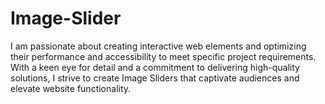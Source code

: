 # Image-Slider
 I am passionate about creating interactive web elements and optimizing their performance and accessibility to meet specific project requirements. With a keen eye for detail and a commitment to delivering high-quality solutions, I strive to create Image Sliders that captivate audiences and elevate website functionality.
